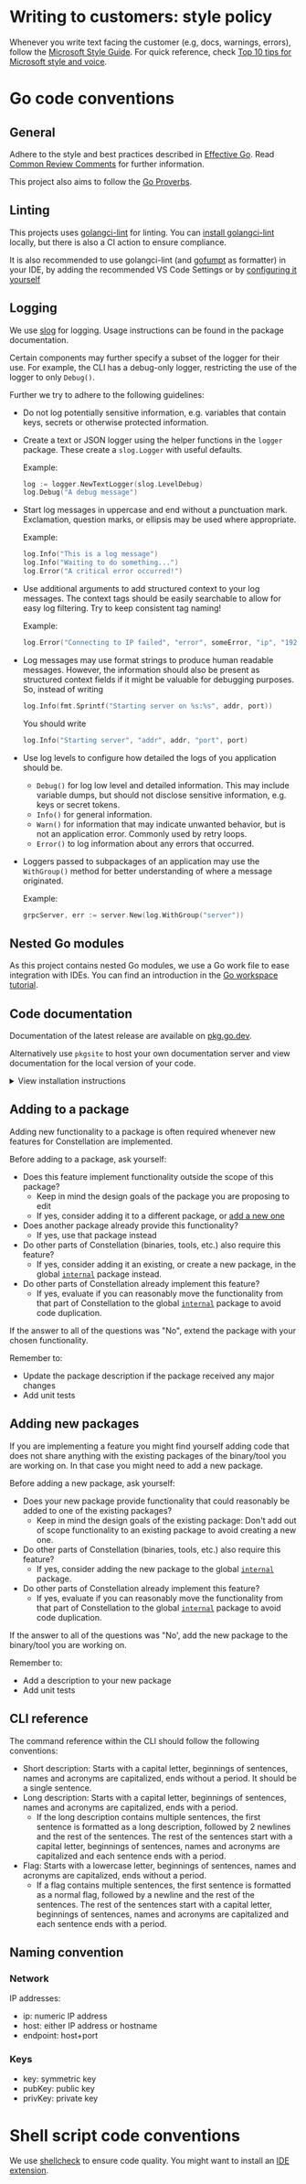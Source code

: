 # Writing to customers: style policy

Whenever you write text facing the customer (e.g, docs, warnings, errors), follow the [Microsoft Style Guide](https://learn.microsoft.com/en-us/style-guide/welcome/).
For quick reference, check [Top 10 tips for Microsoft style and voice](https://learn.microsoft.com/en-us/style-guide/top-10-tips-style-voice).

# Go code conventions

## General

Adhere to the style and best practices described in [Effective Go](https://golang.org/doc/effective_go.html). Read [Common Review Comments](https://github.com/golang/go/wiki/CodeReviewComments) for further information.

This project also aims to follow the [Go Proverbs](https://go-proverbs.github.io/).

## Linting

This projects uses [golangci-lint](https://golangci-lint.run/) for linting.
You can [install golangci-lint](https://golangci-lint.run/usage/install/#linux-and-windows) locally,
but there is also a CI action to ensure compliance.

It is also recommended to use golangci-lint (and [gofumpt](https://github.com/mvdan/gofumpt) as formatter) in your IDE, by adding the recommended VS Code Settings or by [configuring it yourself](https://golangci-lint.run/usage/integrations/#editor-integration)

## Logging

We use [slog](https://pkg.go.dev/log/slog) for logging.
Usage instructions can be found in the package documentation.

Certain components may further specify a subset of the logger for their use. For example, the CLI has a debug-only logger, restricting the use of the logger to only `Debug()`.

Further we try to adhere to the following guidelines:

* Do not log potentially sensitive information, e.g. variables that contain keys, secrets or otherwise protected information.

* Create a text or JSON logger using the helper functions in the `logger` package. These create a `slog.Logger` with useful defaults.

  Example:

  ```Go
  log := logger.NewTextLogger(slog.LevelDebug)
  log.Debug("A debug message")
  ```

* Start log messages in uppercase and end without a punctuation mark. Exclamation, question marks, or ellipsis may be used where appropriate.

  Example:

  ```Go
  log.Info("This is a log message")
  log.Info("Waiting to do something...")
  log.Error("A critical error occurred!")
  ```

* Use additional arguments to add structured context to your log messages. The context tags should be easily searchable to allow for easy log filtering. Try to keep consistent tag naming!

  Example:

  ```Go
  log.Error("Connecting to IP failed", "error", someError, "ip", "192.0.2.1")
  ```

* Log messages may use format strings to produce human readable messages. However, the information should also be present as structured context fields if it might be valuable for debugging purposes. So, instead of writing

  ```Go
  log.Info(fmt.Sprintf("Starting server on %s:%s", addr, port))
  ```

  You should write

  ```Go
  log.Info("Starting server", "addr", addr, "port", port)
  ```

* Use log levels to configure how detailed the logs of you application should be.

  * `Debug()` for log low level and detailed information. This may include variable dumps, but should not disclose sensitive information, e.g. keys or secret tokens.
  * `Info()` for general information.
  * `Warn()` for information that may indicate unwanted behavior, but is not an application error. Commonly used by retry loops.
  * `Error()` to log information about any errors that occurred.

* Loggers passed to subpackages of an application may use the `WithGroup()` method for better understanding of where a message originated.

  Example:

  ```Go
  grpcServer, err := server.New(log.WithGroup("server"))
  ```

## Nested Go modules

As this project contains nested Go modules, we use a Go work file to ease integration with IDEs. You can find an introduction in the [Go workspace tutorial](https://go.dev/doc/tutorial/workspaces).

## Code documentation

Documentation of the latest release are available on [pkg.go.dev](https://pkg.go.dev/github.com/edgelesssys/constellation/v2).

Alternatively use `pkgsite` to host your own documentation server and view documentation for the local version of your code.

<details>
<summary>View installation instructions</summary>

```shell
CONSTELLATION_DIR=</path/to/your/local/report>
git clone https://github.com/golang/pkgsite && cd pkgsite
go install ./cmd/pkgsite
cd "${CONSTELLATION_DIR}
pkgsite
```

You can now view the documentation on <http://localhost:8080/github.com/edgelesssys/constellation/v2>
</details>

## Adding to a package

Adding new functionality to a package is often required whenever new features for Constellation are implemented.

Before adding to a package, ask yourself:

* Does this feature implement functionality outside the scope of this package?
  * Keep in mind the design goals of the package you are proposing to edit
  * If yes, consider adding it to a different package, or [add a new one](#adding-new-packages)
* Does another package already provide this functionality?
  * If yes, use that package instead
* Do other parts of Constellation (binaries, tools, etc.) also require this feature?
  * If yes, consider adding it an existing, or create a new package, in the global [`internal`](../internal/) package instead.
* Do other parts of Constellation already implement this feature?
  * If yes, evaluate if you can reasonably move the functionality from that part of Constellation to the global [`internal`](../internal/) package to avoid code duplication.

If the answer to all of the questions was "No", extend the package with your chosen functionality.

Remember to:

* Update the package description if the package received any major changes
* Add unit tests

## Adding new packages

If you are implementing a feature you might find yourself adding code that does not share anything with the existing packages of the binary/tool you are working on.
In that case you might need to add a new package.

Before adding a new package, ask yourself:

* Does your new package provide functionality that could reasonably be added to one of the existing packages?
  * Keep in mind the design goals of the existing package: Don't add out of scope functionality to an existing package to avoid creating a new one.
* Do other parts of Constellation (binaries, tools, etc.) also require this feature?
  * If yes, consider adding the new package to the global [`internal`](../internal/) package.
* Do other parts of Constellation already implement this feature?
  * If yes, evaluate if you can reasonably move the functionality from that part of Constellation to the global [`internal`](../internal/) package to avoid code duplication.

If the answer to all of the questions was "No', add the new package to the binary/tool you are working on.

Remember to:

* Add a description to your new package
* Add unit tests

## CLI reference

The command reference within the CLI should follow the following conventions:

* Short description: Starts with a capital letter, beginnings of sentences, names and acronyms are capitalized, ends without a period. It should be a single sentence.
* Long description: Starts with a capital letter, beginnings of sentences, names and acronyms are capitalized, ends with a period.
  * If the long description contains multiple sentences, the first sentence is formatted as a long description, followed by 2 newlines and the rest of the sentences. The rest of the sentences start with a capital letter, beginnings of sentences, names and acronyms are capitalized and each sentence ends with a period.
* Flag: Starts with a lowercase letter, beginnings of sentences, names and acronyms are capitalized, ends without a period.
  * If a flag contains multiple sentences, the first sentence is formatted as a normal flag, followed by a newline and the rest of the sentences. The rest of the sentences start with a capital letter, beginnings of sentences, names and acronyms are capitalized and each sentence ends with a period.

## Naming convention

### Network

IP addresses:

* ip: numeric IP address
* host: either IP address or hostname
* endpoint: host+port

### Keys

* key: symmetric key
* pubKey: public key
* privKey: private key

# Shell script code conventions

We use [shellcheck](https://github.com/koalaman/shellcheck) to ensure code quality.
You might want to install an [IDE extension](https://marketplace.visualstudio.com/items?itemName=timonwong.shellcheck).
